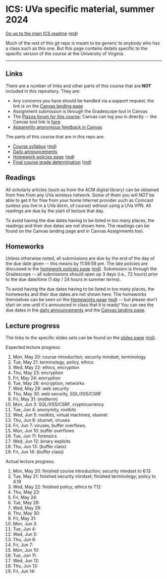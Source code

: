 ICS: UVa specific material, summer 2024
=======================================

[Go up to the main ICS readme](../readme.html) ([md](../readme.md))

Much of the rest of this git repo is meant to be generic to anybody who has a class such as this one. But this page contains details specific to the specific version of the course at the University of Virginia.

------------------------------------------------------------

Links
-----

There are a number of links and other parts of this course that are **NOT** included in this repository.  They are:

- Any concerns you have should be handled via a support request; the link is on the [Canvas landing page](https://canvas.its.virginia.edu/courses/107451)
- Assignment submission is through the Gradescope tool in Canvas
- The [Piazza forum for this course](https://piazza.com/class/lwe5bspo5os4o8); Canvas can log you in directly -- the Canvas tool link is [here](https://canvas.its.virginia.edu/courses/107451/external_tools/21)
- [Apparently anonymous feedback in Canvas](https://canvas.its.virginia.edu/courses/107451/external_tools/18084)

<!-- no longer available in canvas or no longer used:

- ~~[Email list archive](https://collab.its.virginia.edu/portal/directtool/23262987-1288-4c6d-912f-c1b031973f44/), which is a Collab tool~~
- ~~[Anonymous feedback](https://collab.its.virginia.edu/portal/directtool/b166e2b1-f967-4df0-8e7e-1b25f58a30e2/), which is a Collab tool~~
- ~~The link for the VirtualBox image will be available on the [Canvas landing page](https://canvas.its.virginia.edu/courses/107451).  For how to install it, see  [here](https://uva-cs.github.io/pdr/tutorials/01-intro-unix/virtual-box.html).~~

-->

The parts of this course that are in this repo are:

- [Course syllabus](syllabus.html) ([md](syllabus.md))
- [Daily announcements](daily-announcements.html#/)
- [Homework policies page](hw-policies.html) ([md](hw-policies.md))
- [Final course grade determination](grades.html) ([md](grades.md))


Readings
--------

All scholarly articles (such as from the ACM digital library) can be obtained from free from any UVa wireless network.  Some of them you will *NOT* be able to get it for free from your home Internet provider such as Comcast (unless you live in a UVa dorm, of course) without using a UVa VPN.  All readings are due by the start of lecture that day.

To avoid having the due dates having to be listed in too many places, the readings and their due dates are not shown here.  The readings can be found on the Canvas landing page and in Canvas Assignments tool.

<!--
- Due Friday, September 13th:
    - [An Introduction to Cybersecurity Ethics](https://www.scu.edu/media/ethics-center/technology-ethics/IntroToCybersecurityEthics.pdf): you can skip the questions (the blue boxes therein); once you remove those, the table of contents, and the appendices, it's about 35 typed pages
-->

<!--
- Due Wednesday, March 22nd: [NPR's Planet Monday podcast episode 908: I Am Not A Robot](https://www.npr.org/sections/money/2019/04/24/716854013/episode-908-i-am-not-a-robot)

-->
<!--
- Due Wednesday, May 22nd:
	- [ACM Code of Ethics](https://www.acm.org/code-of-ethics)
    - [Reflections on Trusting Trust](https://dl.acm.org/citation.cfm?id=358210)
	- [Morris Worm Wikipedia page](https://en.wikipedia.org/wiki/Morris_worm)
-->

Homeworks
-----------

Unless otherwise noted, all submissions are due by the end of the day of the due date given -- this means by 11:59:59 pm.  The late policies are discussed in the [homework policies page](hw-policies.html) ([md](hw-policies.md)).  Submission is through the Gradescope -- all submissions should open up 3 days (i.e., 72 hours) prior to the due date/time (1 day / 24 hours in summer terms).

To avoid having the due dates having to be listed in too many places, the homeworks and their due dates are not shown here.  The homeworks themselves can be seen on the [Homeworks page](../hws/index.html) ([md](../hws/index.md)) -- but please don't start on one until it's announced in class that it is ready!  You can see the due dates in the [daily announcements](daily-announcements.html#/) and the [Canvas landing page](https://canvas.its.virginia.edu/courses/107451).

<!-- 

- [HW 13: Forensics](../hws/hw-forensics.html) ([md](../hws/hw-forensics.md)) is due Friday, December 6th
- [HW 12: Movie Night](../hws/hw-movie-night.html) ([md](../hws/hw-movie-night.md)) is due Wednesday, December 4th
- [HW 11: Buffer Overflow](../hws/hw-buffer.html) ([md](../hws/hw-buffer.md)) is due Friday, November 22nd
- [HW 10: Celebrity Visit](../hws/hw-celebrity-visit.html) ([md](../hws/hw-celebrity-visit.md)) is due Thursday, November 21st, and there is all of 12 hours of lateness allowed on this!
- [HW 9: Rootkits](../hws/hw-rootkits.html) ([md](../hws/hw-rootkits.md)) is due Friday, November 15th
- [HW 8: Cryptocurrency](../hws/hw-cryptocurrency.html) ([md](../hws/hw-cryptocurrency.md)) is due Friday, November 1st
- [HW 7: Networks](../hws/hw-networks.html) ([md](../hws/hw-networks.md)) is due Friday, October 25th
- [HW 6: SQL, XSS, & CSRF](../hws/hw-sql-xss-csrf.html) ([md](../hws/hw-sql-xss-csrf.md)) is due Friday, October 18th
- [HW 5: Hashing](../hws/hw-hashing.html) ([md](../hws/hw-hashing.md)) is due Friday, October 4th
- [HW 4: RSA](../hws/hw-rsa.html) ([md](../hws/hw-rsa.md)) is due Friday, September 27th
- [HW 3: Ethics](../hws/hw-ethics.html) ([md](../hws/hw-ethics.md)) is due Friday, September 20th

-->



Lecture progress
-------------------------

The links to the specific slides sets can be found on the [slides page](../slides/index.html) ([md](../slides/index.md)).

Expected lecture progress:

1. Mon, May 20: course introduction; security mindset, terminology
2. Tue, May 21: terminology, policy, ethics
3. Wed, May 22: ethics, encryption
4. Thu, May 23: encryption
5. Fri, May 24: encryption
6. Tue, May 28: encryption, networks
7. Wed, May 29: web security
8. Thu, May 30: web security, SQL/XSS/CSRF
9. Fri, May 31: (midterm)
10. Mon, Jun 3: SQL/XSS/CSRF, cryptocurrency
11. Tue, Jun 4: anonymity, rootkits
12. Wed, Jun 5: rootkits, virtual machines, stuxnet
13. Thu, Jun 6: stuxnet, viruses
14. Fri, Jun 7: viruses, buffer overflows
15. Mon, Jun 10: buffer overflows
16. Tue, Jun 11: forensics
17. Wed, Jun 12: binary exploits
18. Thu, Jun 13: (buffer class)
19. Fri, Jun 14: (buffer class)

Actual lecture progress:

1. Mon, May 20: finished course introduction; security mindset to 6.13
2. Tue, May 21: finished security mindset; finished terminology; policy to 4.19
3. Wed, May 22: finished policy; ethics to 7.12
4. Thu, May 23: 
5. Fri, May 24: 
6. Tue, May 28: 
7. Wed, May 29: 
8. Thu, May 30: 
9. Fri, May 31: 
10. Mon, Jun 3: 
11. Tue, Jun 4: 
12. Wed, Jun 5: 
13. Thu, Jun 6: 
14. Fri, Jun 7: 
15. Mon, Jun 10: 
16. Tue, Jun 11: 
17. Wed, Jun 12: 
18. Thu, Jun 13: 
19. Fri, Jun 14: 

